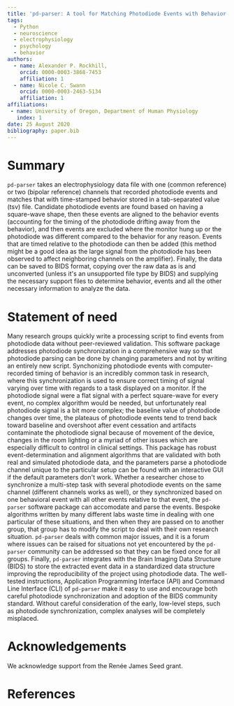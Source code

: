 ```yaml
---
title: 'pd-parser: A tool for Matching Photodiode Events with Behavior'
tags:
  - Python
  - neuroscience
  - electrophysiology
  - psychology
  - behavior
authors:
  - name: Alexander P. Rockhill, 
    orcid: 0000-0003-3868-7453
    affiliation: 1
  - name: Nicole C. Swann
    orcid: 0000-0003-2463-5134
    affiliation: 1
affiliations:
 - name: University of Oregon, Department of Human Physiology
   index: 1
date: 25 August 2020
bibliography: paper.bib
---
```


# Summary

`pd-parser` takes an electrophysiology data file with one (common reference) or two (bipolar reference) channels that recorded photodiode events and matches that with time-stamped behavior stored in a tab-separated value (tsv) file. Candidate photodiode events are found based on having a square-wave shape, then these events are aligned to the behavior events (accounting for the timing of the photodiode drifting away from the behavior), and then events are excluded where the monitor hung up or the photodiode was different compared to the behavior for any reason. Events that are timed relative to the photodiode can then be added (this method might be a good idea as the large signal from the photodiode has been observed to affect neighboring channels on the amplifier). Finally, the data can be saved to BIDS format, copying over the raw data as is and unconverted (unless it's an unsupported file type by BIDS) and supplying the necessary support files to determine behavior, events and all the other necessary information to analyze the data.

# Statement of need 

Many research groups quickly write a processing script to find events from photodiode data without peer-reviewed validation. This software package addresses photodiode synchronization in a comprehensive way so that photodiode parsing can be done by changing parameters and not by writing an entirely new script. Synchonizing photodiode events with computer-recorded timing of behavior is an incredibly common task in research, where this synchronization is used to ensure correct timing of signal varying over time with regards to a task displayed on a monitor. If the photodiode signal were a flat signal with a perfect square-wave for every event, no complex algorithm would be needed, but unfortunately real photodiode signal is a bit more complex; the baseline value of photodiode changes over time, the plateaus of photodiode events tend to trend back toward baseline and overshoot after event cessation and artifacts contaminate the photodiode signal because of movement of the device, changes in the room lighting or a myriad of other issues which are especially difficult to control in clinical settings. This package has robust event-determination and alignment algorithms that are validated with both real and simulated photodiode data, and the parameters parse a photodiode channel unique to the particular setup can be found with an interactive GUI if the default parameters don't work. Whether a researcher chose to synchronize a multi-step task with several photodiode events on the same channel (different channels works as well), or they synchronized based on one behavioral event with all other events relative to that event, the `pd-parser` software package can accomodate and parse the events. Bespoke algorithms written by many different labs waste time in dealing with one particular of these situations, and then when they are passed on to another group, that group has to modify the script to deal with their own research situation. `pd-parser` deals with common major issues, and it is a forum where issues can be raised for situations not yet encountered by the `pd-parser` community can be addressed so that they can be fixed once for all groups. Finally, `pd-parser` integrates with the Brain Imaging Data Structure (BIDS) to store the extracted event data in a standardized data structure improving the reproducibility of the project using photodiode data. The well-tested instructions, Application Programming Interface (API) and Command Line Interface (CLI) of `pd-parser` make it easy to use and encourage both careful photodiode synchronization and adoption of the BIDS community standard. Without careful consideration of the early, low-level steps, such as photodiode synchronization, complex analyses will be completely misplaced.

# Acknowledgements

We acknowledge support from the Renée James Seed grant.

# References